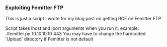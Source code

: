 ### Exploiting Femitter FTP

This is just a script I wrote for my blog post on getting RCE on Femitter FTP. 

Script takes lhost and lport arguments when you run it. example: ./femitter.py 10.10.10.10 443
You may have to change the hardcoded 'Upload' directory if Femitter is not default
